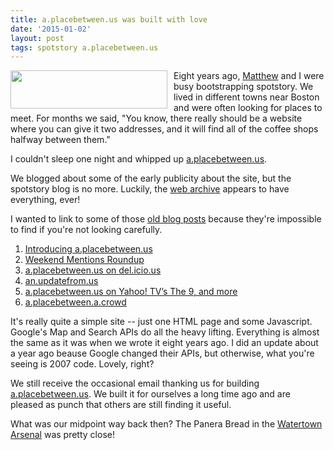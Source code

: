 ```yaml
---
title: a.placebetween.us was built with love
date: '2015-01-02'
layout: post
tags: spotstory a.placebetween.us
---
```


<img style="margin: 0px 10px 0px 0px" height="61"
src="{{site.url}}/assets/a-placebetween-us-logo.gif"
width="251" align="left"> Eight years ago, [Matthew](http://matthewbellantoni.com) and I were busy
bootstrapping spotstory. We lived in different towns near Boston and were
often looking for places to meet. For months we said, "You know, there really
should be a website where you can give it two addresses, and it will find all
of the coffee shops halfway between them."

I couldn't sleep one night and whipped up
[a.placebetween.us](http://a.placebetween.us).

We blogged about some of the early publicity about the site, but the spotstory
blog is no more. Luckily, the [web archive](http://web.archive.org) appears to
have everything, ever!

I wanted to link to some of those
[old blog posts](https://web.archive.org/web/20070712094926/http://blog.spotstory.com/)
because they're impossible to find if you're not looking carefully.

1. [Introducing a.placebetween.us](https://web.archive.org/web/20080905125344/http://blog.spotstory.com/2007/05/10/introducing-aplacebetweenus/)
2. [Weekend Mentions Roundup](https://web.archive.org/web/20080905125344/http://blog.spotstory.com/2007/05/13/weekend-mentions-roundup/)
3. [a.placebetween.us on del.icio.us](https://web.archive.org/web/20080905125344/http://blog.spotstory.com/2007/05/14/aplacebetweenus-on/)
4. [an.updatefrom.us](https://web.archive.org/web/20080905125344/http://blog.spotstory.com/2007/05/14/anupdatefromus/)
5. [a.placebetween.us on Yahoo! TV’s The 9, and more](https://web.archive.org/web/20080905125344/http://blog.spotstory.com/2007/05/16/aplacebetweenus-on-yahoo-tvs-the-9-and-more/)
6. [a.placebetween.a.crowd](https://web.archive.org/web/20080905125344/http://blog.spotstory.com/2007/06/01/aplacebetweenacrowd/)

It's really quite a simple site -- just one HTML page and some Javascript.
Google's Map and Search APIs do all the heavy lifting. Everything is almost
the same as it was when we wrote it eight years ago. I did an update about a
year ago beause Google changed their APIs, but otherwise, what you're seeing
is 2007 code. Lovely, right?

We still receive the occasional email thanking us for building
[a.placebetween.us](http://a.placebetween.us). We built it for ourselves a
long time ago and are pleased as punch that others are still finding it
useful.

What was our midpoint way back then? The Panera Bread in the
[Watertown Arsenal](http://en.wikipedia.org/wiki/Watertown_Arsenal) was pretty
close!
